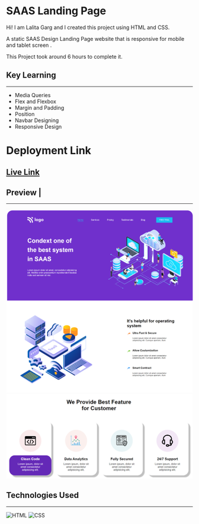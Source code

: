 # SAAS Landing Page
Hi! I am Lalita Garg and I created this project using HTML and CSS.

A static SAAS Design Landing Page website that is responsive for mobile and tablet screen .

This Project took around 6 hours to complete it.

## Key Learning 
***
- Media Queries 
- Flex and Flexbox
- Margin and Padding 
- Position 
- Navbar Designing 
- Responsive Design

# Deployment Link
## [Live Link]()
## Preview |
***

![ScreenShot](./screenshots/screenshot-1.PNG)
![ScreenShot](./screenshots/screenshot-2.PNG)
![ScreenShot](./screenshots/screenshot-3.PNG)
<!-- ## Desktop view


## Tablet View


## Mobile View -->





## Technologies Used 
***
![HTML](https://img.shields.io/badge/HTML5-E34F26?style=for-the-badge&logo=html5&logoColor=white)
![CSS](	https://img.shields.io/badge/CSS3-1572B6?style=for-the-badge&logo=css3&logoColor=white)


